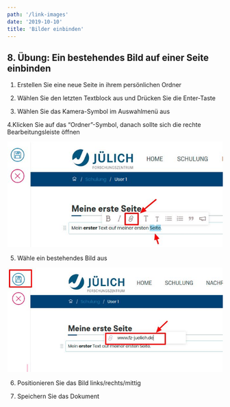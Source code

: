 ```yaml
---
path: '/link-images'
date: '2019-10-10'
title: 'Bilder einbinden'
---
```


## 8. Übung: Ein bestehendes Bild auf einer Seite einbinden

1. Erstellen Sie eine neue Seite in ihrem persönlichen Ordner

2. Wählen Sie den letzten Textblock aus und Drücken Sie die Enter-Taste

3. Wählen Sie das Kamera-Symbol im Auswahlmenü aus

4.Klicken Sie auf das “Ordner”-Symbol, danach sollte sich die rechte Bearbeitungsleiste öffnen

![links](links.png)

5. Wähle ein bestehendes Bild aus

![externlink](externlink.png)

6. Positionieren Sie das Bild links/rechts/mittig

7. Speichern Sie das Dokument
